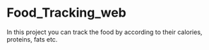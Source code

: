 # Food_Tracking_web
In this project you can track the food by according to their calories, proteins, fats etc.
